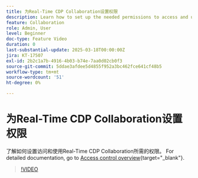 ```yaml
---
title: 为Real-Time CDP Collaboration设置权限
description: Learn how to set up the needed permissions to access and use Real-Time CDP Collaboration
feature: Collaboration
role: Admin, User
level: Beginner
doc-type: Feature Video
duration: 0
last-substantial-update: 2025-03-18T00:00:00Z
jira: KT-17507
exl-id: 2b2c1a7b-4916-4b03-b74e-7aa0d02cb0f3
source-git-commit: 5ddae3afdee5d4855f952a3bc462fce641cf48b5
workflow-type: tm+mt
source-wordcount: '51'
ht-degree: 0%

---
```


# 为Real-Time CDP Collaboration设置权限

了解如何设置访问和使用Real-Time CDP Collaboration所需的权限。 For detailed documentation, go to [Access control overview](https://experienceleague.adobe.com/zh-hans/docs/real-time-cdp-collaboration/using/permissions/overview){target="_blank"}.

>[!VIDEO](https://video.tv.adobe.com/v/3452240/?learn=on&enablevpops&captions=chi_hans)

